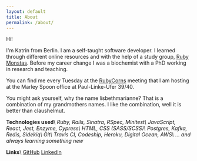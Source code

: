 ```yaml
---
layout: default
title: About
permalink: /about/
---
```


Hi!

I'm Katrin from Berlin. I am a self-taught software developer. I learned through different online resources and with the help of a study group, [Ruby Monstas](http://rubymonstas.org/).
Before my career change I was a biochemist with a PhD working in research and teaching.

You can find me every Tuesday at the [RubyCorns](http://rubycorns.club/) meeting that I am hosting at the Marley Spoon office at Paul-Linke-Ufer 39/40.

You might ask yourself, why the name lisbethmarianne? That is a combination of my grandmothers names. I like the combination, well it is better than claushelmut.

**Technologies used**\\
*Ruby, Rails, Sinatra, RSpec, Minitest\\
JavaScript, React, Jest, Enzyme, Cypress\\
HTML, CSS (SASS/SCSS)\\
Postgres, Kafka, Redis, Sidekiq\\
Git\\
Travis CI, Codeship, Heroku, Digital Ocean, AWS\\
... and always learning something new*

**Links**\\
[GitHub](https://github.com/lisbethmarianne)
[LinkedIn](https://www.linkedin.com/in/katrin-marschner-2a9938a6/?locale=en_US)
